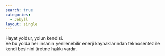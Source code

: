```yaml
---
search: true
categories: 
  - Jekyll
layout: single
---
```


Hayat yoldur, yolun kendisi.<br>
Ve bu yolda her insanın yenilenebilir enerji kaynaklarından teknosentez ile kendi besinini üretme hakkı vardır.<br>
